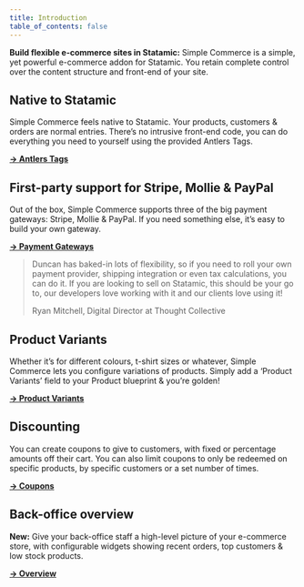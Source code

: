 ```yaml
---
title: Introduction
table_of_contents: false
---
```


**Build flexible e-commerce sites in Statamic:** Simple Commerce is a simple, yet powerful e-commerce addon for Statamic. You retain complete control over the content structure and front-end of your site.

## Native to Statamic

Simple Commerce feels native to Statamic. Your products, customers & orders are normal entries. There’s no intrusive front-end code, you can do everything you need to yourself using the provided Antlers Tags.

[**→ Antlers Tags**](/tags)

## First-party support for Stripe, Mollie & PayPal

Out of the box, Simple Commerce supports three of the big payment gateways: Stripe, Mollie & PayPal. If you need something else, it’s easy to build your own gateway.

[**→ Payment Gateways**](/payment-gateways)

> Duncan has baked-in lots of flexibility, so if you need to roll your own payment provider, shipping integration or even tax calculations, you can do it. If you are looking to sell on Statamic, this should be your go to, our developers love working with it and our clients love using it!
>
> Ryan Mitchell, Digital Director at Thought Collective

## Product Variants

Whether it’s for different colours, t-shirt sizes or whatever, Simple Commerce lets you configure variations of products. Simply add a ‘Product Variants’ field to your Product blueprint & you’re golden!

[**→ Product Variants**](/product-variants)

## Discounting

You can create coupons to give to customers, with fixed or percentage amounts off their cart. You can also limit coupons to only be redeemed on specific products, by specific customers or a set number of times.

[**→ Coupons**](/coupons)

## Back-office overview

**New:** Give your back-office staff a high-level picture of your e-commerce store, with configurable widgets showing recent orders, top customers & low stock products.

[**→ Overview**](/control-panel#content-overview-page)
